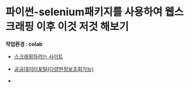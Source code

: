 # 파이썬-selenium패키지를 사용하여 웹스크래핑 이후 이것 저것 해보기
**작업환경 : colab**
* [스크래핑하려는 사이트]((https://www.airportal.go.kr/knowledge/statsnew/air/airport.jsp#)https://www.airportal.go.kr/knowledge/statsnew/air/airport.jsp#)

* [공공데이터포털(다양한정보조회가능)](https://www.data.go.kr/index.do)

* 
